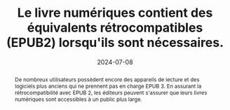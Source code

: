 ---
N: 
Rubrique: 
title: Le livre numériques contient des équivalents rétrocompatibles (EPUB2)  lorsqu'ils sont nécessaires. 
detail:  
abstract: "De nombreux utilisateurs possèdent encore des appareils de lecture et des logiciels plus anciens qui ne prennent pas en charge EPUB 3. En assurant la rétrocompatibilité avec EPUB 2, les éditeurs peuvent s'assurer que leurs livres numériques sont accessibles à un public plus large."
categories: ["rétrocompatibilité"]
agrege: O0000-E086
opquast: '0000'
indiceebook: '86'
description: "Règle n° 086"
before: "085"
weight: "086"
after: "087"
actif: '1'
layout: rules
date: 2024-07-08
tags: ["Durabilité", ""]
objectif: ["", ""]
Meo: ["Utiliser la metadonnée de couverture EPUB2", 
"Inclure une table des matières au format « toc.ncx »", 
"Ajouter les guides EPUB2 pour convertir les landmarks EPUB3", 
"Prévoir des fallbacks pour les interactions HTML5", 
"appliquer un reset aux éléments HTML5 utilisés afin qu’ils ne posent pas problème pour les solutions qui ne les supportent pas", 
"Placer les media queries dans une feuille CSS distincte"]
Controle: ["Vérifier la présence dans le fichier 'opf' de la métadonnée 'cover'", 
"Vérifier la présence d'un fichier toc.ncx", 
"Vérifier la présence d'une section <guide> dans le fichier opf", 
"Vérifier la présence de contenus de substitution pour les éléments HTML5", 
"Vérifier la présence d'informations css pour les éléments HTML5 (article, aside, details, figure, figcaption, footer, header, nav, section)", 
"Vérifier la séparation des feuilles CSS si la mise en page est réalisée à l'aide de media queries"]
Source: ["SNE"]
Referentiel: ["EPUB 2.0.1 : https://idpf.org/epub/201"]
Steps: ["Fabrication"]
---